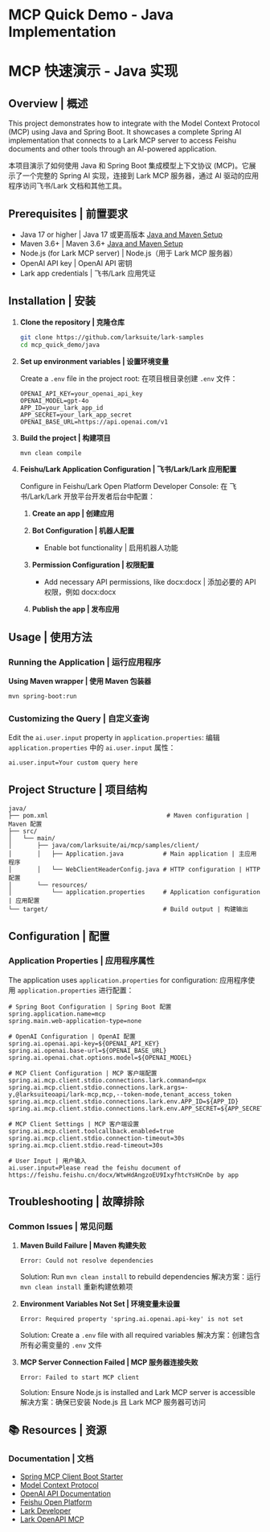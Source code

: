 # MCP Quick Demo - Java Implementation

# MCP 快速演示 - Java 实现

## Overview | 概述

This project demonstrates how to integrate with the Model Context Protocol (MCP) using Java and Spring Boot. It showcases a complete Spring AI implementation that connects to a Lark MCP server to access Feishu documents and other tools through an AI-powered application.

本项目演示了如何使用 Java 和 Spring Boot 集成模型上下文协议 (MCP)。它展示了一个完整的 Spring AI 实现，连接到 Lark MCP 服务器，通过 AI 驱动的应用程序访问飞书/Lark 文档和其他工具。

## Prerequisites | 前置要求

- Java 17 or higher | Java 17 或更高版本 [Java and Maven Setup](./java_maven-setup.md)
- Maven 3.6+ | Maven 3.6+ [Java and Maven Setup](./java_maven-setup.md)
- Node.js (for Lark MCP server) | Node.js（用于 Lark MCP 服务器）
- OpenAI API key | OpenAI API 密钥
- Lark app credentials | 飞书/Lark 应用凭证

## Installation | 安装

1. **Clone the repository | 克隆仓库**

   ```bash
   git clone https://github.com/larksuite/lark-samples
   cd mcp_quick_demo/java
   ```

2. **Set up environment variables | 设置环境变量**

   Create a `.env` file in the project root:
   在项目根目录创建 `.env` 文件：

   ```env
   OPENAI_API_KEY=your_openai_api_key
   OPENAI_MODEL=gpt-4o
   APP_ID=your_lark_app_id
   APP_SECRET=your_lark_app_secret
   OPENAI_BASE_URL=https://api.openai.com/v1
   ```

3. **Build the project | 构建项目**

   ```bash
   mvn clean compile
   ```

4. **Feishu/Lark Application Configuration | 飞书/Lark/Lark 应用配置**

   Configure in Feishu/Lark Open Platform Developer Console:
   在 飞书/Lark/Lark 开放平台开发者后台中配置：

   1. **Create an app | 创建应用**
   2. **Bot Configuration | 机器人配置**

      - Enable bot functionality | 启用机器人功能

   3. **Permission Configuration | 权限配置**

      - Add necessary API permissions, like docx:docx | 添加必要的 API 权限，例如 docx:docx

   4. **Publish the app | 发布应用**

## Usage | 使用方法

### Running the Application | 运行应用程序

**Using Maven wrapper | 使用 Maven 包装器**

```bash
mvn spring-boot:run
```

### Customizing the Query | 自定义查询

Edit the `ai.user.input` property in `application.properties`:
编辑 `application.properties` 中的 `ai.user.input` 属性：

```properties
ai.user.input=Your custom query here
```

## Project Structure | 项目结构

```
java/
├── pom.xml                                 # Maven configuration | Maven 配置
├── src/
│   └── main/
│       ├── java/com/larksuite/ai/mcp/samples/client/
│       │   ├── Application.java           # Main application | 主应用程序
│       │   └── WebClientHeaderConfig.java # HTTP configuration | HTTP 配置
│       └── resources/
│           └── application.properties     # Application configuration | 应用配置
└── target/                                # Build output | 构建输出
```

## Configuration | 配置

### Application Properties | 应用程序属性

The application uses `application.properties` for configuration:
应用程序使用 `application.properties` 进行配置：

```properties
# Spring Boot Configuration | Spring Boot 配置
spring.application.name=mcp
spring.main.web-application-type=none

# OpenAI Configuration | OpenAI 配置
spring.ai.openai.api-key=${OPENAI_API_KEY}
spring.ai.openai.base-url=${OPENAI_BASE_URL}
spring.ai.openai.chat.options.model=${OPENAI_MODEL}

# MCP Client Configuration | MCP 客户端配置
spring.ai.mcp.client.stdio.connections.lark.command=npx
spring.ai.mcp.client.stdio.connections.lark.args=-y,@larksuiteoapi/lark-mcp,mcp,--token-mode,tenant_access_token
spring.ai.mcp.client.stdio.connections.lark.env.APP_ID=${APP_ID}
spring.ai.mcp.client.stdio.connections.lark.env.APP_SECRET=${APP_SECRET}

# MCP Client Settings | MCP 客户端设置
spring.ai.mcp.client.toolcallback.enabled=true
spring.ai.mcp.client.stdio.connection-timeout=30s
spring.ai.mcp.client.stdio.read-timeout=30s

# User Input | 用户输入
ai.user.input=Please read the feishu document of https://feishu.feishu.cn/docx/WtwHdAngzoEU9IxyfhtcYsHCnDe by app
```

## Troubleshooting | 故障排除

### Common Issues | 常见问题

1. **Maven Build Failure | Maven 构建失败**

   ```
   Error: Could not resolve dependencies
   ```

   Solution: Run `mvn clean install` to rebuild dependencies
   解决方案：运行 `mvn clean install` 重新构建依赖项

2. **Environment Variables Not Set | 环境变量未设置**

   ```
   Error: Required property 'spring.ai.openai.api-key' is not set
   ```

   Solution: Create a `.env` file with all required variables
   解决方案：创建包含所有必需变量的 `.env` 文件

3. **MCP Server Connection Failed | MCP 服务器连接失败**
   ```
   Error: Failed to start MCP client
   ```
   Solution: Ensure Node.js is installed and Lark MCP server is accessible
   解决方案：确保已安装 Node.js 且 Lark MCP 服务器可访问

## 📚 Resources | 资源

### Documentation | 文档

- [Spring MCP Client Boot Starter](https://docs.spring.io/spring-ai/reference/api/mcp/mcp-client-boot-starter-docs.html)
- [Model Context Protocol](https://modelcontextprotocol.io/introduction)
- [OpenAI API Documentation](https://platform.openai.com/docs)
- [Feishu Open Platform](https://open.feishu.cn/)
- [Lark Developer](https://open.larksuite.com/)
- [Lark OpenAPI MCP](https://github.com/larksuite/lark-openapi-mcp)
